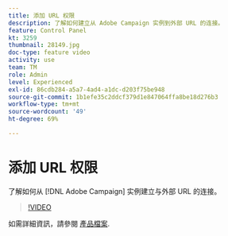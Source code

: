 ```yaml
---
title: 添加 URL 权限
description: 了解如何建立从 Adobe Campaign 实例到外部 URL 的连接。
feature: Control Panel
kt: 3259
thumbnail: 28149.jpg
doc-type: feature video
activity: use
team: TM
role: Admin
level: Experienced
exl-id: 86cdb284-a5a7-4ad4-a1dc-d203f75be948
source-git-commit: 1b1efe35c2ddcf379d1e847064ffa8be18d276b3
workflow-type: tm+mt
source-wordcount: '49'
ht-degree: 69%

---
```


# 添加 URL 权限

了解如何从 [!DNL Adobe Campaign] 实例建立与外部 URL 的连接。

>[!VIDEO](https://video.tv.adobe.com/v/28149?quality=12&learn=0n)

如需詳細資訊，請參閱 [產品檔案](https://experienceleague.adobe.com/docs/control-panel/using/performance-monitoring/url-permissions.html).
